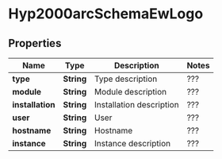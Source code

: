 

# Hyp2000arcSchemaEwLogo


## Properties

| Name | Type | Description | Notes |
|------------ | ------------- | ------------- | -------------|
|**type** | **String** | Type description | ??? |  |
|**module** | **String** | Module description | ??? |  |
|**installation** | **String** | Installation description | ??? |  |
|**user** | **String** | User | ??? |  [optional] |
|**hostname** | **String** | Hostname | ??? |  [optional] |
|**instance** | **String** | Instance description | ??? |  |



